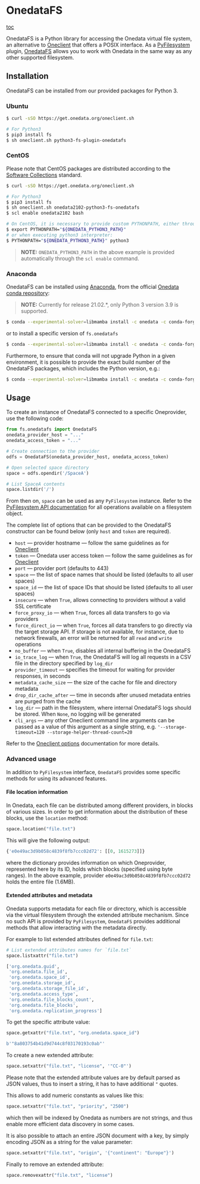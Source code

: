 # OnedataFS

[toc][1]

OnedataFS is a Python library for accessing the Onedata virtual file system,
an alternative to [Oneclient][oneclient] that offers a POSIX interface.
As a [PyFilesystem][pyfilesystem] plugin, [OnedataFS][fs-onedatafs] allows you
to work with Onedata in the same way as any other supported filesystem.

## Installation

OnedataFS can be installed from our provided packages for Python 3.

### Ubuntu

```bash
$ curl -sSO https://get.onedata.org/oneclient.sh

# For Python3
$ pip3 install fs
$ sh oneclient.sh python3-fs-plugin-onedatafs
```

### CentOS

Please note that CentOS packages are distributed according to the
[Software Collections][software collections] standard.

```bash
$ curl -sSO https://get.onedata.org/oneclient.sh

# For Python3
$ pip3 install fs
$ sh oneclient.sh onedata2102-python3-fs-onedatafs
$ scl enable onedata2102 bash

# On CentOS, it is necessary to provide custom PYTHONPATH, either through export:
$ export PYTHONPATH="${ONEDATA_PYTHON3_PATH}"
# or when executing python3 interpreter:
$ PYTHONPATH="${ONEDATA_PYTHON3_PATH}" python3
```

> **NOTE:** `ONEDATA_PYTHON3_PATH` in the above example is provided
> automatically through the `scl enable` command.

### Anaconda

OnedataFS can be installed using
[Anaconda][anaconda], from the official
[Onedata conda repository][anaconda onedata]:

> **NOTE:** Currently for release 21.02.*, only Python 3 version 3.9 is supported.

```bash
$ conda --experimental-solver=libmamba install -c onedata -c conda-forge fs.onedatafs
```

or to install a specific version of `fs.onedatafs`

```bash
$ conda --experimental-solver=libmamba install -c onedata -c conda-forge fs.onedatafs=20.02.5
```

Furthermore, to ensure that conda will not upgrade Python in a given environment,
it is possible to provide the exact build number of the OnedataFS packages, which
includes the Python version, e.g.:

```bash
$ conda --experimental-solver=libmamba install -c onedata -c conda-forge fs.onedatafs=20.02.5=py36_0
```

## Usage

To create an instance of OnedataFS connected to a specific Oneprovider, use the following code:

```python
from fs.onedatafs import OnedataFS
onedata_provider_host = "..."
onedata_access_token = "..."

# Create connection to the provider
odfs = OnedataFS(onedata_provider_host, onedata_access_token)

# Open selected space directory
space = odfs.opendir('/SpaceA')

# List SpaceA contents
space.listdir('/')
```

From then on, `space` can be used as any `PyFilesystem` instance. Refer
to the [PyFilesystem API documentation][pyfilesystem api]
for all operations available on a filesystem object.

The complete list of options that can be provided to the OnedataFS constructor
can be found below (only `host` and `token` are required).

* `host` — provider hostname — follow the same guidelines as for
  [Oneclient][oneclient usage]
* `token` — Onedata user access token — follow the same guidelines as for
  [Oneclient][oneclient authentication]
* `port` — provider port (defaults to 443)
* `space` — the list of space names that should be listed (defaults to all user spaces)
* `space_id` — the list of space IDs that should be listed (defaults to all user spaces)
* `insecure` — when `True`, allows connecting to providers without a valid SSL certificate
* `force_proxy_io` — when `True`, forces all data transfers to go via providers
* `force_direct_io` — when `True`, forces all data transfers to go directly via
  the target storage API. If storage is not available, for instance, due to
  network firewalls, an error will be returned for all `read` and `write`
  operations
* `no_buffer` — when `True`, disables all internal buffering in the OnedataFS
* `io_trace_log` — when `True`, the OnedataFS will log all requests in a CSV
  file in the directory specified by `log_dir`
* `provider_timeout` — specifies the timeout for waiting for provider responses, in seconds
* `metadata_cache_size` — the size of the cache for file and directory metadata
* `drop_dir_cache_after` — time in seconds after unused metadata entries are
  purged from the cache
* `log_dir` — path in the filesystem, where internal OnedataFS logs should be
  stored. When `None`, no logging will be generated
* `cli_args` — any other Oneclient command line arguments can be passed as a
  value of this argument as a single string, e.g. `'--storage-timeout=120 --storage-helper-thread-count=20`

Refer to the [Oneclient options][oneclient options] documentation for more details.

### Advanced usage

In addition to `PyFilesystem` interface, `OnedataFS` provides some specific methods
for using its advanced features.

#### File location information

In Onedata, each file can be distributed among different providers,
in blocks of various sizes.  In order to get information about the distribution
of these blocks, use the `location` method:

```python
space.location("file.txt")
```

This will give the following output:

```python
{'e0e49ac3d9b058c4839f8fb7ccc02d72': [[0, 1615273]]}
```

where the dictionary provides information on which Oneprovider, represented here
by its ID, holds which blocks (specified using byte ranges). In the above example,
provider `e0e49ac3d9b058c4839f8fb7ccc02d72` holds the entire file (1.6MB).

#### Extended attributes and metadata

Onedata supports metadata for each file or directory, which is accessible via
the virtual filesystem through the extended attribute mechanism. Since no such
API is provided by `PyFilesystem`, `OnedataFS` provides additional methods that
allow interacting with the metadata directly.

For example to list extended attributes defined for `file.txt`:

```python
# List extended attributes names for `file.txt`
space.listxattr("file.txt")
```

```python
['org.onedata.guid',
 'org.onedata.file_id',
 'org.onedata.space_id',
 'org.onedata.storage_id',
 'org.onedata.storage_file_id',
 'org.onedata.access_type',
 'org.onedata.file_blocks_count',
 'org.onedata.file_blocks',
 'org.onedata.replication_progress']
```

To get the specific attribute value:

```python
space.getxattr("file.txt", "org.onedata.space_id")
```

```python
b'"8a803754b41d9d744c8f03170193c0ab"'
```

To create a new extended attribute:

```python
space.setxattr("file.txt", "license", '"CC-0"')
```

Please note that the extended attribute values are by default parsed as JSON values, thus to insert a string, it has to have additional `"` quotes.

This allows to add numeric constants as values like this:

```python
space.setxattr("file.txt", "priority", "2500")
```

which then will be indexed by Onedata as numbers are not strings, and thus enable
more efficient data discovery in some cases.

It is also possible to attach an entire JSON document with a key, by simply encoding
JSON as a string for the value parameter:

```python
space.setxattr("file.txt", "origin", '{"continent": "Europe"}')
```

Finally to remove an extended attribute:

```python
space.removexattr("file.txt", "license")
```

<!-- references -->

[1]: <>

[oneclient]: oneclient.md

[pyfilesystem]: https://www.pyfilesystem.org/

[fs-onedatafs]: https://github.com/onedata/fs-onedatafs/

[software collections]: https://www.softwarecollections.org/en/

[anaconda]: https://anaconda.org

[anaconda onedata]: https://anaconda.org/onedata

[pyfilesystem api]: https://docs.pyfilesystem.org/en/latest/interface.html

[oneclient usage]: oneclient.md#basic-usage

[oneclient authentication]: oneclient.md#authentication

[oneclient options]: oneclient.md#options
